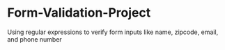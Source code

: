 # Form-Validation-Project
Using regular expressions to verify form inputs like name, zipcode, email, and phone number
